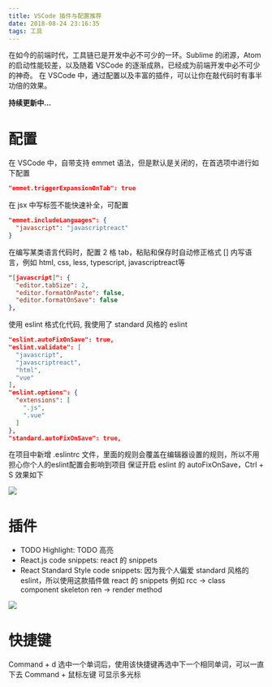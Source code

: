 ```yaml
---
title: VSCode 插件与配置推荐
date: 2018-08-24 23:16:35
tags: 工具
---
```

在如今的前端时代，工具链已是开发中必不可少的一环。Sublime 的闭源，Atom 的启动性能较差，以及随着 VSCode 的逐渐成熟，已经成为前端开发中必不可少的神奇。
在 VSCode 中，通过配置以及丰富的插件，可以让你在敲代码时有事半功倍的效果。

**持续更新中...**
<!--more-->

# 配置
在 VSCode 中，自带支持 emmet 语法，但是默认是关闭的，在首选项中进行如下配置
```json
"emmet.triggerExpansionOnTab": true
```
在 jsx 中写标签不能快速补全，可配置
```json
"emmet.includeLanguages": {
  "javascript": "javascriptreact"
}
```
在编写某类语言代码时，配置 2 格 tab，粘贴和保存时自动修正格式
[] 内写语言，例如 html, css, less, typescript, javascriptreact等
```json
"[javascript]": {
  "editor.tabSize": 2,
  "editor.formatOnPaste": false,
  "editor.formatOnSave": false
},
```
使用 eslint 格式化代码, 我使用了 standard 风格的 eslint
```json
"eslint.autoFixOnSave": true,
"eslint.validate": [
  "javascript",
  "javascriptreact",
  "html",
  "vue"
],
"eslint.options": {
  "extensions": [
    ".js",
    ".vue"
  ]
},
"standard.autoFixOnSave": true,
```
在项目中新增 .eslintrc 文件，里面的规则会覆盖在编辑器设置的规则，所以不用担心你个人的eslint配置会影响到项目
保证开启 eslint 的 autoFixOnSave，Ctrl + S 效果如下

![](http://or7tt6rug.bkt.clouddn.com/eslint.gif)

# 插件
- TODO Highlight: TODO 高亮
- React.js code snippets: react 的 snippets
- React Standard Style code snippets: 因为我个人偏爱 standard 风格的 eslint，所以使用这款插件做 react 的 snippets 例如
rcc →	class component skeleton
ren → render method

![](http://or7tt6rug.bkt.clouddn.com/rcc-recycle.gif)

# 快捷键
Command + d 选中一个单词后，使用该快捷键再选中下一个相同单词，可以一直下去
Command + 鼠标左键  可显示多光标